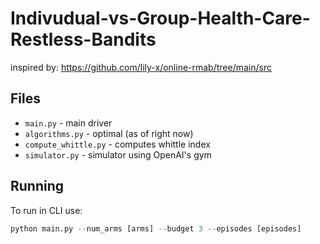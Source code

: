 # Indivudual-vs-Group-Health-Care-Restless-Bandits

inspired by: https://github.com/lily-x/online-rmab/tree/main/src


## Files
- `main.py` - main driver
- `algorithms.py` - optimal (as of right now)
- `compute_whittle.py` - computes whittle index
- `simulator.py` - simulator using OpenAI's gym

## Running
To run in CLI use:  

```python
python main.py --num_arms [arms] --budget 3 --episodes [episodes]